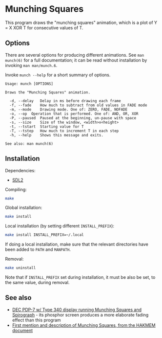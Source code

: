 # Munching Squares

This program draws the "munching squares" animation, which is a plot of Y = X XOR T for consecutive values of T.

## Options

There are several options for producing different animations. See `man munch(6)` for a full documentation; it can be read without installation by invoking `man man/munch.6`.

Invoke `munch --help` for a short summary of options.
```
Usage: munch [OPTIONS]

Draws the "Munching Squares" animation.

  -d, --delay	Delay in ms before drawing each frame
  -f, --fade	How much to subtract from old values in FADE mode
  -m, --mode	Drawing mode. One of: ZERO, FADE, NOFADE
  -o, --op	Operation that is performed. One of: AND, OR, XOR
  -P, --paused	Paused at the beginning, un-pause with space
  -s, --size	Size of the window, <width>x<height>
  -t, --tstart	Starting value for T
  -T, --tstep	How much to increment T in each step
  -h, --help	Shows this message and exits.

See also: man munch(6)
```

## Installation

Dependencies:
- [SDL2](https://www.libsdl.org)

Compiling:
```bash
make
```

Global installation:
```bash
make install
```

Local installation (by setting different `INSTALL_PREFIX`):
```bash
make install INSTALL_PREFIX=~/.local
```

If doing a local installation, make sure that the relevant directories have been added to `PATH` and `MANPATH`.

Removal:
```bash
make uninstall
```

Note that if `INSTALL_PREFIX` set during installation, it must be also be set, to the same value, during removal.

## See also
- [DEC PDP-7 w/ Type 340 display running Munching Squares and Spirograph](https://www.youtube.com/watch?v=V4oRHv-Svwc) - its phosphor screen produces a more elaborate fading effect than this program
- [First mention and description of Munching Squares, from the HAKMEM document](http://www.inwap.com/pdp10/hbaker/hakmem/hacks.html#item146)
